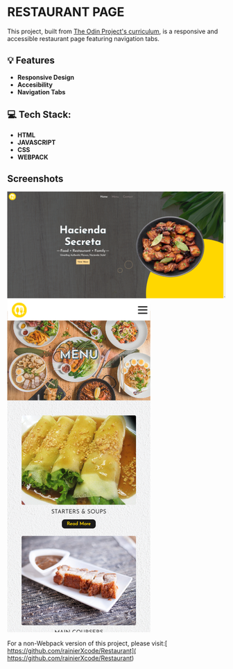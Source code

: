 # RESTAURANT PAGE

This project, built from [The Odin Project's curriculum](https://www.theodinproject.com/lessons/node-path-javascript-restaurant-page), is a responsive and accessible restaurant page featuring navigation tabs.

 ## :bulb: Features
 * **Responsive Design**
 * **Accesibility**
 * **Navigation Tabs**

 ## :computer: Tech Stack:
 * **HTML**
 * **JAVASCRIPT**
 * **CSS**
 * **WEBPACK**  

## Screenshots
![](src/images/screenshots/image1.png)
![](src/images/screenshots/image2.png)


For a non-Webpack version of this project, please visit:[ https://github.com/rainierXcode/Restaurant]( https://github.com/rainierXcode/Restaurant)

